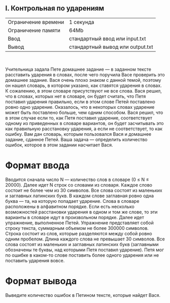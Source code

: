 ## I. Контрольная по ударениям

|                     |           |
|---------------------|-----------|
| Ограничение времени | 1 секунда |
| Ограничение памяти  | 64Mb      |
| Ввод                | стандартный ввод или input.txt  |
| Вывод               | стандартный вывод или output.txt |

<br>

Учительница задала Пете домашнее задание — в заданном тексте расставить ударения в словах, после чего поручила Васе проверить это домашнее задание. Вася очень плохо знаком с данной темой, поэтому он нашел словарь, в котором указано, как ставятся ударения в словах. К сожалению, в этом словаре присутствуют не все слова. Вася решил, что в словах, которых нет в словаре, он будет считать, что Петя поставил ударения правильно, если в этом слове Петей поставлено ровно одно ударение. Оказалось, что в некоторых словах ударение может быть поставлено больше, чем одним способом. Вася решил, что в этом случае если то, как Петя поставил ударение, соответствует одному из приведенных в словаре вариантов, он будет засчитывать это как правильную расстановку ударения, а если не соответствует, то как ошибку. Вам дан словарь, которым пользовался Вася и домашнее задание, сданное Петей. Ваша задача — определить количество ошибок, которое в этом задании насчитает Вася.

# Формат ввода

Вводится сначала число N — количество слов в словаре (0 ≤ N ≤ 20000). Далее идет N строк со словами из словаря. Каждое слово состоит не более чем из 30 символов. Все слова состоят из маленьких и заглавных латинских букв. В каждом слове заглавная ровно одна буква — та, на которую попадает ударение. Слова в словаре расположены в алфавитном порядке. Если есть несколько возможностей расстановки ударения в одном и том же слове, то эти варианты в словаре идут в произвольном порядке. Далее идет упражнение, выполненное Петей. Упражнение представляет собой строку текста, суммарным объемом не более 300000 символов. Строка состоит из слов, которые разделяются между собой ровно одним пробелом. Длина каждого слова не превышает 30 символов. Все слова состоят из маленьких и заглавных латинских букв (заглавными обозначены те буквы, над которыми Петя поставил ударение). Петя мог по ошибке в каком-то слове поставить более одного ударения или не поставить ударения вовсе.

# Формат вывода

Выведите количество ошибок в Петином тексте, которые найдет Вася.
